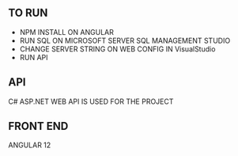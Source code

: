 

## TO RUN
- NPM INSTALL ON ANGULAR
- RUN SQL ON MICROSOFT SERVER SQL MANAGEMENT STUDIO
- CHANGE SERVER STRING ON WEB CONFIG IN VisualStudio
- RUN API

## API

C#
ASP.NET WEB API IS USED FOR THE PROJECT

## FRONT END

ANGULAR 12